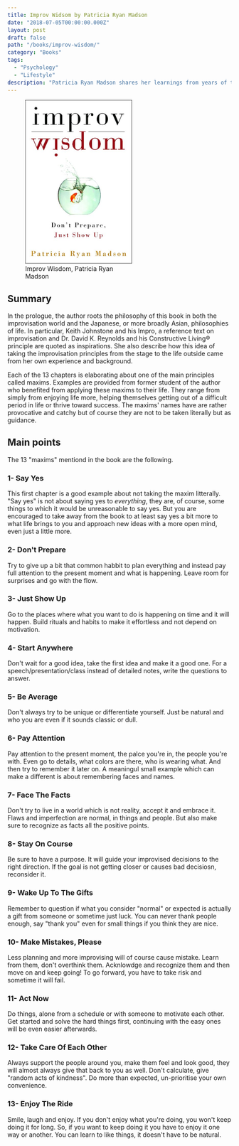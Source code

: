 ```yaml
---
title: Improv Widsom by Patricia Ryan Madson
date: "2018-07-05T00:00:00.000Z"
layout: post
draft: false
path: "/books/improv-wisdom/"
category: "Books"
tags:
  - "Psychology"
  - "Lifestyle"
description: "Patricia Ryan Madson shares her learnings from years of teaching improvisation as rules of a lifestyle she encourages people to try."
---
```


<figure class="float-left" style="width: 240px">
  <img src="./improv-wisdom-cover.jpg" alt="Improv Wisdom cover">
  <figcaption>Improv Wisdom, Patricia Ryan Madson</figcaption>
</figure>

## Summary
In the prologue, the author roots the philosophy of this book in both the improvisation world and the Japanese, or more broadly Asian, philosophies of life. In particular, Keith Johnstone and his Impro, a reference text on improvisation and Dr. David K. Reynolds and his Constructive Living® principle are quoted as inspirations.
She also describe how this idea of taking the improvisation principles from the stage to the life outside came from her own experience and background.

Each of the 13 chapters is elaborating about one of the main principles called maxims.
Examples are provided from former student of the author who benefited from applying these maxims to their life.
They range from simply from enjoying life more, helping themselves getting out of a difficult period in life or thrive toward success.
The maxims' names have are rather provocative and catchy but of course they are not to be taken literally but as guidance.

## Main points
The 13 "maxims" mentiond in the book are the following.

### 1- Say Yes
This first chapter is a good example about not taking the maxim litterally.
"Say yes" is not about saying yes to *everything*, they are, of course, some things to which it would be unreasonable to say yes. But you are encouraged to take away from the book to at least say yes a bit more to what life brings to you and approach new ideas with a more open mind, even just a little more.
### 2- Don't Prepare
Try to give up a bit that common habbit to plan everything and instead pay full attention to the present moment and what is happening. Leave room for surprises and go with the flow.
### 3- Just Show Up
Go to the places where what you want to do is happening on time and it will happen. Build rituals and habits to make it effortless and not depend on motivation.
### 4- Start Anywhere
Don't wait for a good idea, take the first idea and make it a good one.
For a speech/presentation/class instead of detailed notes, write the questions to answer.
### 5- Be Average
Don't always try to be unique or differentiate yourself. Just be natural and who you are even if it sounds classic or dull.
### 6- Pay Attention
Pay attention to the present moment, the palce you're in, the people you're with. Even go to details, what colors are there, who is wearing what. And then try to remember it later on. A meaningul small example which can make a different is about remembering faces and names.
### 7- Face The Facts
Don't try to live in a world which is not reality, accept it and embrace it. Flaws and imperfection are normal, in things and people. But also make sure to recognize as facts all the positive points.
### 8- Stay On Course
Be sure to have a purpose. It will guide your improvised decisions to the right direction. If the goal is not getting closer or causes bad decisiosn, reconsider it.
### 9- Wake Up To The Gifts
Remember to question if what you consider "normal" or expected is actually a gift from someone or sometime just luck. You can never thank people enough, say "thank you" even for small things if you think they are nice.
### 10- Make Mistakes, Please
Less planning and more improvising will of course cause mistake. Learn from them, don't overthink them. Acknlowdge and recognize them and then move on and keep going! To go forward, you have to take risk and sometime it will fail.
### 11- Act Now
Do things, alone from a schedule or with someone to motivate each other. Get started and solve the hard things first, continuing with the easy ones will be even easier afterwards.
### 12- Take Care Of Each Other
Always support the people around you, make them feel and look good, they will almost always give that back to you as well. Don't calculate, give "random acts of kindness". Do more than expected, un-prioritise your own convenience.
### 13- Enjoy The Ride
Smile, laugh and enjoy. If you don't enjoy what you're doing, you won't keep doing it for long. So, if you want to keep doing it you have to enjoy it one way or another. You can learn to like things, it doesn't have to be natural.
 